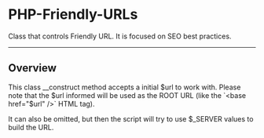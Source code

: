 # PHP-Friendly-URLs
Class that controls Friendly URL. It is focused on SEO best practices.

---

## Overview
This class __construct method accepts a initial $url to work with. Please note that the $url informed will be used as the ROOT URL (like the `<base href="$url" />` HTML tag).

It can also be omitted, but then the script will try to use $_SERVER values to build the URL.
